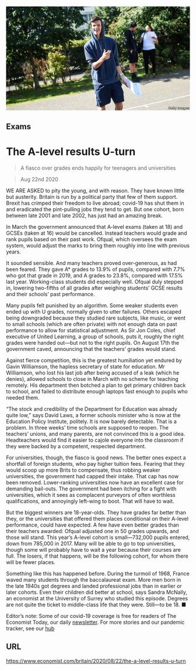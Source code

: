 ![](./images/20200822_BRP004_0.jpg)

## Exams

# The A-level results U-turn

> A fiasco over grades ends happily for teenagers and universities

> Aug 22nd 2020

WE ARE ASKED to pity the young, and with reason. They have known little but austerity. Britain is run by a political party that few of them support. Brexit has crimped their freedom to live abroad; covid-19 has shut them in and eradicated the pint-pulling jobs they tend to get. But one cohort, born between late 2001 and late 2002, has just had an amazing break.

In March the government announced that A-level exams (taken at 18) and GCSEs (taken at 16) would be cancelled. Instead teachers would grade and rank pupils based on their past work. Ofqual, which oversees the exam system, would adjust the marks to bring them roughly into line with previous years.

It sounded sensible. And many teachers proved over-generous, as had been feared. They gave A* grades to 13.9% of pupils, compared with 7.7% who got that grade in 2019, and A grades to 23.8%, compared with 17.5% last year. Working-class students did especially well. Ofqual duly stepped in, lowering two-fifths of all grades after weighing students’ GCSE results and their schools’ past performance.

Many pupils felt punished by an algorithm. Some weaker students even ended up with U grades, normally given to utter failures. Others escaped being downgraded because they studied rare subjects, like music, or went to small schools (which are often private) with not enough data on past performance to allow for statistical adjustment. As Sir Jon Coles, chief executive of United Learning, a group of schools, puts it, roughly the right grades were handed out—but not to the right pupils. On August 17th the government caved, announcing that the teachers’ grades would stand.

Against fierce competition, this is the greatest humiliation yet endured by Gavin Williamson, the hapless secretary of state for education. Mr Williamson, who lost his last job after being accused of a leak (which he denies), allowed schools to close in March with no scheme for teaching remotely. His department then botched a plan to get primary children back to school, and failed to distribute enough laptops fast enough to pupils who needed them.

“The stock and credibility of the Department for Education was already quite low,” says David Laws, a former schools minister who is now at the Education Policy Institute, politely. It is now barely detectable. That is a problem. In three weeks’ time schools are supposed to reopen. The teachers’ unions, and many parents, are not convinced this is a good idea. Headteachers would find it easier to cajole everyone into the classroom if they were backed by a competent, respected department.

For universities, though, the fiasco is good news. The better ones expect a shortfall of foreign students, who pay higher tuition fees. Fearing that they would scoop up more Brits to compensate, thus robbing weaker universities, the government had capped their intake. That cap has now been removed. Lower-ranking universities now have an excellent case for demanding bail-outs. The government had been itching for a fight with universities, which it sees as complacent purveyors of often worthless qualifications, and annoyingly left-wing to boot. That will have to wait.

But the biggest winners are 18-year-olds. They have grades far better than they, or the universities that offered them places conditional on their A-level performance, could have expected. A few have even better grades than their teachers awarded: Ofqual adjusted one in 50 grades upwards, and those will stand. This year’s A-level cohort is small—732,000 pupils entered, down from 785,000 in 2017. Many will be able to go to top universities, though some will probably have to wait a year because their courses are full. The losers, if that happens, will be the following cohort, for whom there will be fewer places.

Something like this has happened before. During the turmoil of 1968, France waved many students through the baccalaureat exam. More men born in the late 1940s got degrees and landed professional jobs than in earlier or later cohorts. Even their children did better at school, says Sandra McNally, an economist at the University of Surrey who studied this episode. Degrees are not quite the ticket to middle-class life that they were. Still—to be 18. ■

Editor’s note: Some of our covid-19 coverage is free for readers of The Economist Today, our daily [newsletter](https://www.economist.com/https://my.economist.com/user#newsletter). For more stories and our pandemic tracker, see our [hub](https://www.economist.com//news/2020/03/11/the-economists-coverage-of-the-coronavirus)

## URL

https://www.economist.com/britain/2020/08/22/the-a-level-results-u-turn
